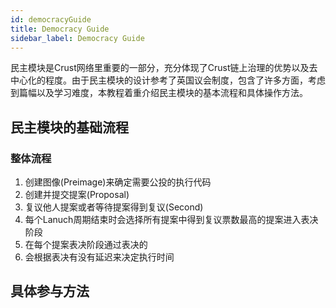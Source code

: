 ```yaml
---
id: democracyGuide
title: Democracy Guide
sidebar_label: Democracy Guide
---
```


民主模块是Crust网络里重要的一部分，充分体现了Crust链上治理的优势以及去中心化的程度。由于民主模块的设计参考了英国议会制度，包含了许多方面，考虑到篇幅以及学习难度，本教程着重介绍民主模块的基本流程和具体操作方法。

## 民主模块的基础流程

### 整体流程
1. 创建图像(Preimage)来确定需要公投的执行代码
2. 创建并提交提案(Proposal)
3. 复议他人提案或者等待提案得到复议(Second)
4. 每个Lanuch周期结束时会选择所有提案中得到复议票数最高的提案进入表决阶段
5. 在每个提案表决阶段通过表决的
6. 会根据表决有没有延迟来决定执行时间

## 具体参与方法